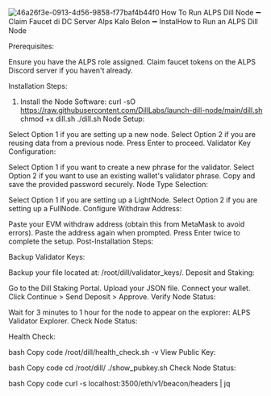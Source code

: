 ![46a26f3e-0913-4d56-9858-f77baf4b44f0](https://github.com/user-attachments/assets/332f8c0a-bdfa-4ebc-8e34-c951456a7d5d)
How To Run ALPS Dill Node 
➖ Claim Faucet di DC Server Alps Kalo Belon
➖ InstalHow to Run an ALPS Dill Node

Prerequisites:

Ensure you have the ALPS role assigned.
Claim faucet tokens on the ALPS Discord server if you haven't already.

Installation Steps:
1. Install the Node Software:
curl -sO https://raw.githubusercontent.com/DillLabs/launch-dill-node/main/dill.sh
chmod +x dill.sh
./dill.sh
Node Setup:

Select Option 1 if you are setting up a new node.
Select Option 2 if you are reusing data from a previous node.
Press Enter to proceed.
Validator Key Configuration:

Select Option 1 if you want to create a new phrase for the validator.
Select Option 2 if you want to use an existing wallet's validator phrase.
Copy and save the provided password securely.
Node Type Selection:

Select Option 1 if you are setting up a LightNode.
Select Option 2 if you are setting up a FullNode.
Configure Withdraw Address:

Paste your EVM withdraw address (obtain this from MetaMask to avoid errors).
Paste the address again when prompted.
Press Enter twice to complete the setup.
Post-Installation Steps:

Backup Validator Keys:

Backup your file located at: /root/dill/validator_keys/.
Deposit and Staking:

Go to the Dill Staking Portal.
Upload your JSON file.
Connect your wallet.
Click Continue > Send Deposit > Approve.
Verify Node Status:

Wait for 3 minutes to 1 hour for the node to appear on the explorer: ALPS Validator Explorer.
Check Node Status:

Health Check:

bash
Copy code
/root/dill/health_check.sh -v
View Public Key:

bash
Copy code
cd /root/dill/
./show_pubkey.sh
Check Node Status:

bash
Copy code
curl -s localhost:3500/eth/v1/beacon/headers | jq
